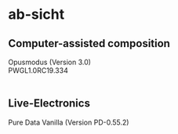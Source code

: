 # ab-sicht
## Computer-assisted composition<br>
Opusmodus (Version 3.0)<br>
PWGL1.0RC19.334<br>
<br>
## Live-Electronics<br>
Pure Data Vanilla (Version PD-0.55.2)


